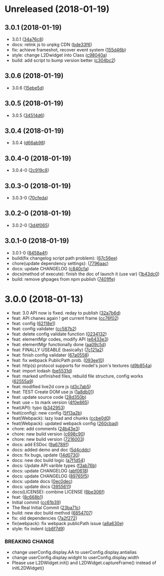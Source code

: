 <a name="Unreleased"></a>
# Unreleased (2018-01-19)




<a name="3.0.1"></a>
## 3.0.1 (2018-01-19)

* 3.0.1 ([34a76c8](https://github.com/xiazeyu/live2d-widget.js/commit/34a76c8))
* docs: relink js to unpkg CDN ([bde33f6](https://github.com/xiazeyu/live2d-widget.js/commit/bde33f6))
* fix: achieve frameshot, recover event system ([155d46b](https://github.com/xiazeyu/live2d-widget.js/commit/155d46b))
* style: change L2Dwidget into Class ([c98040a](https://github.com/xiazeyu/live2d-widget.js/commit/c98040a))
* build: add script to bump version better ([c304bc2](https://github.com/xiazeyu/live2d-widget.js/commit/c304bc2))



<a name="3.0.6"></a>
## 3.0.6 (2018-01-19)

* 3.0.6 ([15ebe5d](https://github.com/xiazeyu/live2d-widget.js/commit/15ebe5d))



<a name="3.0.5"></a>
## 3.0.5 (2018-01-19)

* 3.0.5 ([34514d6](https://github.com/xiazeyu/live2d-widget.js/commit/34514d6))



<a name="3.0.4"></a>
## 3.0.4 (2018-01-19)

* 3.0.4 ([d66ab98](https://github.com/xiazeyu/live2d-widget.js/commit/d66ab98))



<a name="3.0.4-0"></a>
## 3.0.4-0 (2018-01-19)

* 3.0.4-0 ([2c919c8](https://github.com/xiazeyu/live2d-widget.js/commit/2c919c8))



<a name="3.0.3-0"></a>
## 3.0.3-0 (2018-01-19)

* 3.0.3-0 ([70cfeda](https://github.com/xiazeyu/live2d-widget.js/commit/70cfeda))



<a name="3.0.2-0"></a>
## 3.0.2-0 (2018-01-19)

* 3.0.2-0 ([3d4f065](https://github.com/xiazeyu/live2d-widget.js/commit/3d4f065))



<a name="3.0.1-0"></a>
## 3.0.1-0 (2018-01-19)

* 3.0.1-0 ([8458a4f](https://github.com/xiazeyu/live2d-widget.js/commit/8458a4f))
* build(fix changelog script path problem): ([67c56ee](https://github.com/xiazeyu/live2d-widget.js/commit/67c56ee))
* chore(update dependency settings): ([7796aac](https://github.com/xiazeyu/live2d-widget.js/commit/7796aac))
* docs: update CHANGELOG ([c840cfa](https://github.com/xiazeyu/live2d-widget.js/commit/c840cfa))
* docs(method of execute): finish the doc of launch it (use var) ([1b43dc0](https://github.com/xiazeyu/live2d-widget.js/commit/1b43dc0))
* build: remove ghpages from npm publish ([7401ffe](https://github.com/xiazeyu/live2d-widget.js/commit/7401ffe))



<a name="3.0.0"></a>
# 3.0.0 (2018-01-13)

* feat: 3.0 API now is fixed. reday to publish ([32a7b6d](https://github.com/xiazeyu/live2d-widget.js/commit/32a7b6d))
* feat: API chanes again ! get current frame ([cc76f02](https://github.com/xiazeyu/live2d-widget.js/commit/cc76f02))
* feat: config ([62118e1](https://github.com/xiazeyu/live2d-widget.js/commit/62118e1))
* feat: config validater ([cc587b2](https://github.com/xiazeyu/live2d-widget.js/commit/cc587b2))
* feat: delete config validate function ([0234132](https://github.com/xiazeyu/live2d-widget.js/commit/0234132))
* feat: elementMgr codes, modify API ([e6433e3](https://github.com/xiazeyu/live2d-widget.js/commit/e6433e3))
* feat: elementMgr functionally done ([aa09c5d](https://github.com/xiazeyu/live2d-widget.js/commit/aa09c5d))
* feat: FINALLY USEABLE (basically) ([7c121a2](https://github.com/xiazeyu/live2d-widget.js/commit/7c121a2))
* feat: finish config validater ([67a0558](https://github.com/xiazeyu/live2d-widget.js/commit/67a0558))
* feat: fix webpack PublicPath prob. ([093ee10](https://github.com/xiazeyu/live2d-widget.js/commit/093ee10))
* feat: http(s) protocol supports for model's json's textures ([d9b854a](https://github.com/xiazeyu/live2d-widget.js/commit/d9b854a))
* feat: import lodash ([be5531d](https://github.com/xiazeyu/live2d-widget.js/commit/be5531d))
* feat: marked unfinished files, rebuild file structure, config works ([62555a9](https://github.com/xiazeyu/live2d-widget.js/commit/62555a9))
* feat: modified live2d core js ([d3c7ab5](https://github.com/xiazeyu/live2d-widget.js/commit/d3c7ab5))
* feat: TEST Create DOM use js ([1a8db01](https://github.com/xiazeyu/live2d-widget.js/commit/1a8db01))
* feat: update source code ([28d350b](https://github.com/xiazeyu/live2d-widget.js/commit/28d350b))
* feat: use ~ to mark version ([4f0e865](https://github.com/xiazeyu/live2d-widget.js/commit/4f0e865))
* feat(API): typo ([b342953](https://github.com/xiazeyu/live2d-widget.js/commit/b342953))
* feat(config): new config ([5f13a2b](https://github.com/xiazeyu/live2d-widget.js/commit/5f13a2b))
* feat(Webpack): lazy load and chunks ([ccbe0d0](https://github.com/xiazeyu/live2d-widget.js/commit/ccbe0d0))
* feat(Webpack): updated webpack config ([260cbad](https://github.com/xiazeyu/live2d-widget.js/commit/260cbad))
* chore: add comments ([24b43e3](https://github.com/xiazeyu/live2d-widget.js/commit/24b43e3))
* chore: new build version ([c698c90](https://github.com/xiazeyu/live2d-widget.js/commit/c698c90))
* chore: new build version ([7216003](https://github.com/xiazeyu/live2d-widget.js/commit/7216003))
* docs: add ESDoc ([9a67891](https://github.com/xiazeyu/live2d-widget.js/commit/9a67891))
* docs: added demo and doc ([5d4cddc](https://github.com/xiazeyu/live2d-widget.js/commit/5d4cddc))
* docs: fix bugs, update ([14d0730](https://github.com/xiazeyu/live2d-widget.js/commit/14d0730))
* docs: new doc build logic ([a7f1d54](https://github.com/xiazeyu/live2d-widget.js/commit/a7f1d54))
* docs: Update API varible types ([f3ab76b](https://github.com/xiazeyu/live2d-widget.js/commit/f3ab76b))
* docs: update CHANGELOG ([abf0618](https://github.com/xiazeyu/live2d-widget.js/commit/abf0618))
* docs: update CHANGELOG ([89765f5](https://github.com/xiazeyu/live2d-widget.js/commit/89765f5))
* docs: update docs ([0ec0dec](https://github.com/xiazeyu/live2d-widget.js/commit/0ec0dec))
* docs: update docs ([3955611](https://github.com/xiazeyu/live2d-widget.js/commit/3955611))
* docs(LICENSE): combine LICENSE ([6be306f](https://github.com/xiazeyu/live2d-widget.js/commit/6be306f))
* feat: ([8c668b1](https://github.com/xiazeyu/live2d-widget.js/commit/8c668b1))
* Initial commit ([cc61b39](https://github.com/xiazeyu/live2d-widget.js/commit/cc61b39))
* The Real Initial Commit ([23ba71c](https://github.com/xiazeyu/live2d-widget.js/commit/23ba71c))
* build: new doc build method ([6854707](https://github.com/xiazeyu/live2d-widget.js/commit/6854707))
* fix: old dependencies ([7a2f272](https://github.com/xiazeyu/live2d-widget.js/commit/7a2f272))
* fix(webpack): fix webpack publicPath issue ([a8a630e](https://github.com/xiazeyu/live2d-widget.js/commit/a8a630e))
* style: fix indent ([cb6f7d9](https://github.com/xiazeyu/live2d-widget.js/commit/cb6f7d9))


### BREAKING CHANGE

* change userConfig.display.AA to userConfig.display.antialias
* change userConfig.display.widght to userConfig.display.width
* Please use L2DWidget.init() and L2DWidget.captureFrame() instead of initL2DWidget()


